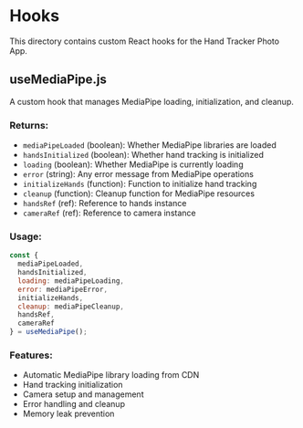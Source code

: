 # Hooks

This directory contains custom React hooks for the Hand Tracker Photo App.

## useMediaPipe.js

A custom hook that manages MediaPipe loading, initialization, and cleanup.

### Returns:
- `mediaPipeLoaded` (boolean): Whether MediaPipe libraries are loaded
- `handsInitialized` (boolean): Whether hand tracking is initialized
- `loading` (boolean): Whether MediaPipe is currently loading
- `error` (string): Any error message from MediaPipe operations
- `initializeHands` (function): Function to initialize hand tracking
- `cleanup` (function): Cleanup function for MediaPipe resources
- `handsRef` (ref): Reference to hands instance
- `cameraRef` (ref): Reference to camera instance

### Usage:
```jsx
const {
  mediaPipeLoaded,
  handsInitialized,
  loading: mediaPipeLoading,
  error: mediaPipeError,
  initializeHands,
  cleanup: mediaPipeCleanup,
  handsRef,
  cameraRef
} = useMediaPipe();
```

### Features:
- Automatic MediaPipe library loading from CDN
- Hand tracking initialization
- Camera setup and management
- Error handling and cleanup
- Memory leak prevention 